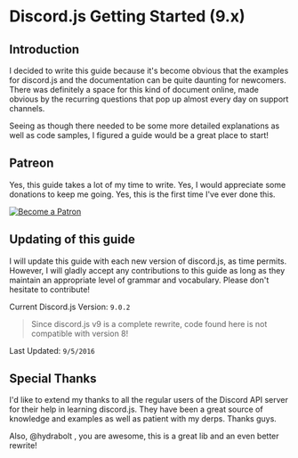 # Discord.js Getting Started (9.x)

## Introduction

I decided to write this guide because it's become obvious that the examples for discord.js and the documentation can be quite daunting for newcomers. There was definitely a space for this kind of document online, made obvious by the recurring questions that pop up almost every day on support channels. 

Seeing as though there needed to be some more detailed explanations as well as code samples, I figured a guide would be a great place to start! 

## Patreon

Yes, this guide takes a lot of my time to write. Yes, I would appreciate some donations to keep me going. Yes, this is the first time I've ever done this.

[![Become a Patron](https://s3.amazonaws.com/patreon_public_assets/toolbox/patreon.png)](http://patreon.com/eslachance)

## Updating of this guide

I will update this guide with each new version of discord.js, as time permits. However, I will gladly accept any contributions to this guide as long as they maintain an appropriate level of grammar and vocabulary. Please don't hesitate to contribute!

Current Discord.js Version: `9.0.2` 

> Since discord.js v9 is a complete rewrite, code found here is not compatible with version 8!

Last Updated: `9/5/2016`

## Special Thanks

I'd like to extend my thanks to all the regular users of the Discord API server for their help in learning discord.js. They have been a great source of knowledge and examples as well as patient with my derps. Thanks guys.

Also, @hydrabolt , you are awesome, this is a great lib and an even better rewrite!